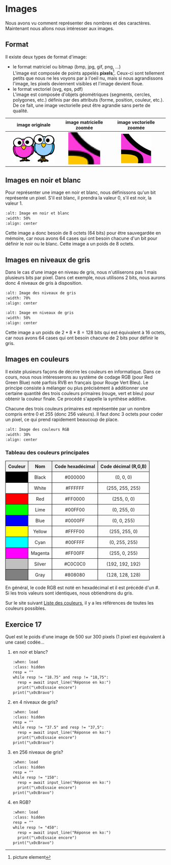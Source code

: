 <!-- Copyright 2024 Caroline Blank <caro@c-space.org> -->
<!-- SPDX-License-Identifier: CC-BY-NC-SA-4.0 -->

# Images

Nous avons vu comment représenter des nombres et des caractères. Maintenant nous
allons nous intéresser aux images.

## Format

Il existe deux types de format d'image:

- le format matriciel ou bitmap (bmp, jpg, gif, png, ...)\
  L'image est composée de points appelés **pixels**[^sn1]. Ceux-ci sont
  tellement petits que nous ne les voyons par à l'oeil nu, mais si nous
  agrandissons l'image, les pixels deviennent visibles et l'image devient floue.
- le format vectoriel (svg, eps, pdf)\
  L'image est composée d'objets géométriques (segments, cercles, polygones,
  etc.) définis par des attributs (forme, position, couleur, etc.). De ce fait,
  une image vectorielle peut être agrandie sans perte de qualité.
[^sn1]: picture element

| image originale | image matricielle zoomée | image vectorielle zoomée |
|:---------------:|:------------------------:|:------------------------:|
| <img src="images/birds.png" width="80%">| <img src="images/image-matricielle.png" width="80%">|<img src="images/image-vectorielle.png" width="55%">|

## Images en noir et blanc

Pour représenter une image en noir et blanc, nous définissons qu'un bit
représente un pixel. S'il est blanc, il prendra la valeur 0, s'il est noir,
la valeur 1.

```{figure} images/image-noir-blanc.png
:alt: Image en noir et blanc
:width: 50%
:align: center
```

Cette image a donc besoin de 8 octets (64 bits) pour être sauvegardée en
mémoire, car nous avons 64 cases qui ont besoin chacune d'un bit pour définir
le noir ou le blanc. Cette image a un poids de 8 octets.

<!--
### Exercice 14

1. Quel est le poids de l'image ci-dessous?

2. Quel est le code binaire de la lettre S représentée ci-dessous.

```{figure} images/s-pixels.png
:alt: Image S en noir et blanc
:width: 30%
:align: center
```

### Exercice 15

Représenter l'image en noir et blanc donnée par le code suivant:
```{figure} images/vide-noir-blanc-pixels.png
:alt: Image vide en noir et blanc
:width: 50%
:align: center
```
-->

## Images en niveaux de gris

Dans le cas d'une image en niveau de gris, nous n'utiliserons pas 1 mais
plusieurs bits par pixel.
Dans cet exemple, nous utilisons 2 bits, nous aurons donc 4 niveaux de gris à
disposition.

```{figure} images/niveaux-gris.png
:alt: Image des niveaux de gris
:width: 70%
:align: center
```

```{figure} images/image-gris.png
:alt: Image en niveaux de gris
:width: 50%
:align: center
```
Cette image a un poids de $2 * 8 * 8 = 128$ bits qui est équivalent à 16 octets,
car nous avons 64 cases qui ont besoin chacune de 2 bits pour définir le gris.

<!--
### Exercice 16

1. Quel est le poids de l'image ci-dessous?

2. Quel est le code binaire de cette image en 4 niveaux de gris.

```{figure} images/koala-pixels.png
:alt: Image d'un koala en gris
:width: 70%
:align: center
```

### Exercice 17

Représenter l'image en 4 niveaux de gris donnée par le code suivant:

```{figure} images/vide-gris-pixels.png
:alt: Image vide en niveaux de gris
:width: 50%
:align: center
```
-->

## Images en couleurs

Il existe plusieurs façons de décrire les couleurs en informatique. Dans ce
cours, nous nous intéresserons au système de codage RGB (pour Red Green Blue)
noté parfois RVB en français (pour Rouge Vert Bleu). Le principe consiste à
mélanger ou plus précisément à additionner une certaine quantité des trois
couleurs primaires (rouge, vert et bleu) pour obtenir la couleur finale. Ce
procédé s'appelle la synthèse additive.

Chacune des trois couleurs primaires est représentée par un nombre compris entre
0 et 255 (donc 256 valeurs). Il faut donc 3 octets pour coder un pixel, ce qui
prend rapidement beaucoup de place.

```{figure} images/rgb-color.png
:alt: Image des couleurs RGB
:width: 30%
:align: center
```

### Tableau des couleurs principales

<style>
  .table-couleur {
      border-collapse: collapse;
      width: 100%;
  }
  .cellule-couleur {
      border: 1px solid black;
      text-align: center;
      padding: 8px;
  }
  .entete-couleur {
      background-color: #f2f2f2;
  }
</style>

<table class="table-couleur">
    <tr>
        <th class="cellule-couleur entete-couleur">Couleur</th>
        <th class="cellule-couleur entete-couleur">Nom</th>
        <th class="cellule-couleur entete-couleur">Code hexadécimal</th>
        <th class="cellule-couleur entete-couleur">Code décimal (R,G,B)</th>
    </tr>
    <tr>
        <td class="cellule-couleur" style="background-color: #000000;"></td>
        <td class="cellule-couleur">Black</td>
        <td class="cellule-couleur">#000000</td>
        <td class="cellule-couleur">(0, 0, 0)</td>
    </tr>
    <tr>
        <td class="cellule-couleur" style="background-color: #FFFFFF;"></td>
        <td class="cellule-couleur">White</td>
        <td class="cellule-couleur">#FFFFFF</td>
        <td class="cellule-couleur">(255, 255, 255)</td>
    </tr>
    <tr>
        <td class="cellule-couleur" style="background-color: #FF0000;"></td>
        <td class="cellule-couleur">Red</td>
        <td class="cellule-couleur">#FF0000</td>
        <td class="cellule-couleur">(255, 0, 0)</td>
    </tr>
    <tr>
        <td class="cellule-couleur" style="background-color: #00FF00;"></td>
        <td class="cellule-couleur">Lime</td>
        <td class="cellule-couleur">#00FF00</td>
        <td class="cellule-couleur">(0, 255, 0)</td>
    </tr>
    <tr>
        <td class="cellule-couleur" style="background-color: #0000FF;"></td>
        <td class="cellule-couleur">Blue</td>
        <td class="cellule-couleur">#0000FF</td>
        <td class="cellule-couleur">(0, 0, 255)</td>
    </tr>
    <tr>
        <td class="cellule-couleur" style="background-color: #FFFF00;"></td>
        <td class="cellule-couleur">Yellow</td>
        <td class="cellule-couleur">#FFFF00</td>
        <td class="cellule-couleur">(255, 255, 0)</td>
    </tr>
    <tr>
        <td class="cellule-couleur" style="background-color: #00FFFF;"></td>
        <td class="cellule-couleur">Cyan</td>
        <td class="cellule-couleur">#00FFFF</td>
        <td class="cellule-couleur">(0, 255, 255)</td>
    </tr>
    <tr>
        <td class="cellule-couleur" style="background-color: #FF00FF;"></td>
        <td class="cellule-couleur">Magenta</td>
        <td class="cellule-couleur">#FF00FF</td>
        <td class="cellule-couleur">(255, 0, 255)</td>
    </tr>
    <tr>
        <td class="cellule-couleur" style="background-color: #C0C0C0;"></td>
        <td class="cellule-couleur">Silver</td>
        <td class="cellule-couleur">#C0C0C0</td>
        <td class="cellule-couleur">(192, 192, 192)</td>
    </tr>
    <tr>
        <td class="cellule-couleur" style="background-color: #808080;"></td>
        <td class="cellule-couleur">Gray</td>
        <td class="cellule-couleur">#808080</td>
        <td class="cellule-couleur">(128, 128, 128)</td>
    </tr>
</table>

En général, le code RGB est noté en hexadécimal et il est précédé d'un \#.\
Si les trois valeurs sont identiques, nous obtiendrons du gris.

Sur le site suivant [Liste des couleurs](https://www.rapidtables.com/web/color/RGB_Color.html), il
y a les références de toutes les couleurs possibles.


## Exercice 17

Quel est le poids d'une image de 500 sur 300 pixels (1 pixel est équivalent à
une case) codée...
1. en noir et blanc?

    ```{exec} python
    :when: load
    :class: hidden
    resp = ""
    while resp != "18.75" and resp != "18,75":
      resp = await input_line("Réponse en ko:")
      print("\x0cEssaie encore")
    print("\x0cBravo")
    ```

2. en 4 niveaux de gris?

    ```{exec} python
    :when: load
    :class: hidden
    resp = ""
    while resp != "37.5" and resp != "37,5":
      resp = await input_line("Réponse en ko:")
      print("\x0cEssaie encore")
    print("\x0cBravo")
    ```

3. en 256 niveaux de gris?

    ```{exec} python
    :when: load
    :class: hidden
    resp = ""
    while resp != "150":
      resp = await input_line("Réponse en ko:")
      print("\x0cEssaie encore")
    print("\x0cBravo")
    ```

4. en RGB?

    ```{exec} python
    :when: load
    :class: hidden
    resp = ""
    while resp != "450":
      resp = await input_line("Réponse en ko:")
      print("\x0cEssaie encore")
    print("\x0cBravo")
    ```

<!--
## Exercice 18

Quel est le code décimal et hexadécimal d'un pixel...
1. en noir?
2. en blanc?
3. en gris?
4. en jaune?

## Exercice 19

Quelle couleur est représentée par les codes RGB suivants?
1. (100,50,200)
2. (20,200,250)
3. (50,220,50)
-->


